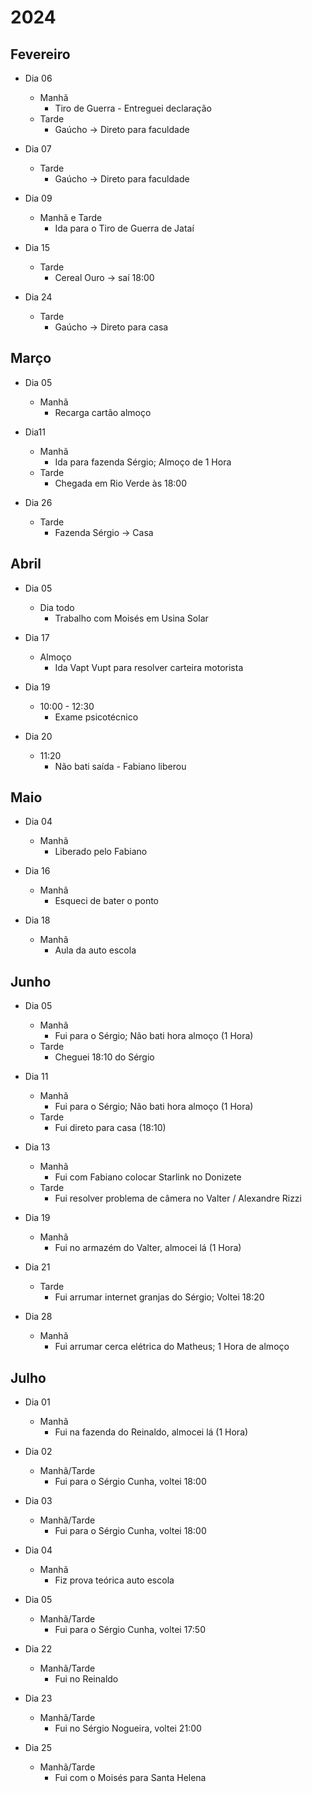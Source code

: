 # 2024
## Fevereiro

- Dia 06
	- Manhã
		- Tiro de Guerra - Entreguei declaração
	- Tarde
		- Gaúcho -> Direto para faculdade

- Dia 07
	- Tarde
		- Gaúcho -> Direto para faculdade

- Dia 09
	- Manhã e Tarde
		- Ida para o Tiro de Guerra de Jataí

- Dia 15
	- Tarde
		- Cereal Ouro -> saí 18:00

- Dia 24
	- Tarde
		- Gaúcho -> Direto para casa

## Março

- Dia 05
	- Manhã
		- Recarga cartão almoço

- Dia11
	- Manhã
		- Ida para fazenda Sérgio; Almoço de 1 Hora
	- Tarde
		- Chegada em Rio Verde às 18:00

- Dia 26
	- Tarde
		- Fazenda Sérgio -> Casa

## Abril

- Dia 05
	- Dia todo
		- Trabalho com Moisés em Usina Solar

- Dia 17
	- Almoço
		- Ida Vapt Vupt para resolver carteira motorista

- Dia 19
	- 10:00 - 12:30
		- Exame psicotécnico

- Dia 20
	- 11:20
		- Não bati saída - Fabiano liberou

## Maio

- Dia 04
	- Manhã
		- Liberado pelo Fabiano

- Dia 16
	- Manhã
		- Esqueci de bater o ponto

- Dia 18
	- Manhã
		- Aula da auto escola

## Junho

- Dia 05
	- Manhã
		- Fui para o Sérgio; Não bati hora almoço (1 Hora)
	- Tarde
		- Cheguei 18:10 do Sérgio

- Dia 11
	- Manhã
		- Fui para o Sérgio; Não bati hora almoço (1 Hora)
	- Tarde
		- Fui direto para casa (18:10)

- Dia 13
	- Manhã 
		- Fui com Fabiano colocar Starlink no Donizete
	- Tarde
		- Fui resolver problema de câmera no Valter / Alexandre Rizzi

- Dia 19
    - Manhã
		- Fui no armazém do Valter, almocei lá (1 Hora)

- Dia 21
	-  Tarde
		- Fui arrumar internet granjas do Sérgio; Voltei 18:20

- Dia 28
	- Manhã
		- Fui arrumar cerca elétrica do Matheus; 1 Hora de almoço

## Julho

- Dia 01
	- Manhã
		- Fui na fazenda do Reinaldo, almocei lá (1 Hora)

- Dia 02
	- Manhã/Tarde
		- Fui para o Sérgio Cunha, voltei 18:00

- Dia 03
	- Manhã/Tarde
		- Fui para o Sérgio Cunha, voltei 18:00

- Dia 04
	- Manhã
		- Fiz prova teórica auto escola

- Dia 05
	- Manhã/Tarde
		- Fui para o Sérgio Cunha, voltei 17:50

- Dia 22
	- Manhã/Tarde
		- Fui no Reinaldo

- Dia 23
	- Manhã/Tarde
		- Fui no Sérgio Nogueira, voltei 21:00

- Dia 25
	- Manhã/Tarde
		- Fui com o Moisés para Santa Helena